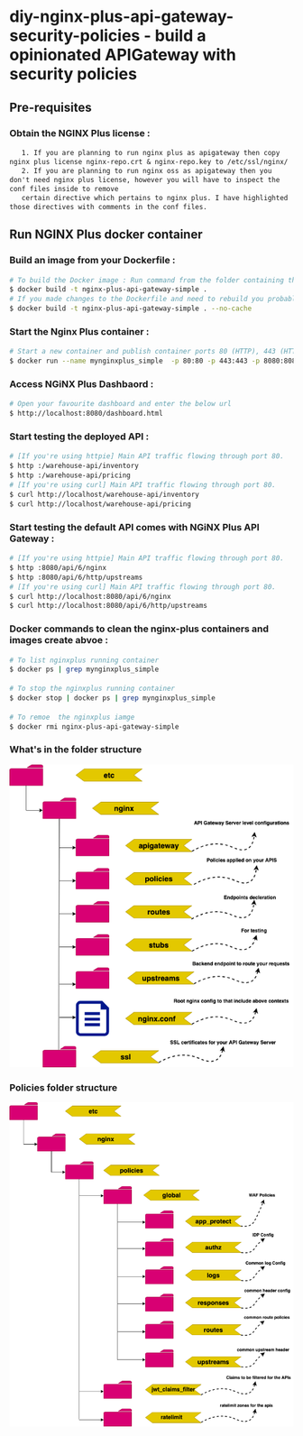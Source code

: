 # diy-nginx-plus-api-gateway-security-policies - build a opinionated APIGateway with security policies

## Pre-requisites

### Obtain the NGINX Plus license :
```
   1. If you are planning to run nginx plus as apigateway then copy nginx plus license nginx-repo.crt & nginx-repo.key to /etc/ssl/nginx/
   2. If you are planning to run nginx oss as apigateway then you don't need nginx plus license, however you will have to inspect the conf files inside to remove 
   certain directive which pertains to nginx plus. I have highlighted those directives with comments in the conf files.
```

## Run NGINX Plus docker container

### Build an image from your Dockerfile :

```bash
# To build the Docker image : Run command from the folder containing the `Dockerfile`
$ docker build -t nginx-plus-api-gateway-simple .
# If you made changes to the Dockerfile and need to rebuild you probably need to use--no-cache
$ docker build -t nginx-plus-api-gateway-simple . --no-cache
```

### Start the Nginx Plus container :

```bash
# Start a new container and publish container ports 80 (HTTP), 443 (HTTPS), 8000 (Demo instructions) and 8080 (NGINX Plus Dashboard) to the host
$ docker run --name mynginxplus_simple  -p 80:80 -p 443:443 -p 8080:8080 -p 8000:8000 -p 9000:9000 -d nginx-plus-api-gateway-simple
```

### Access NGiNX Plus Dashbaord :

```bash
# Open your favourite dashboard and enter the below url
$ http://localhost:8080/dashboard.html
```

### Start testing the deployed API :

```bash
# [If you're using httpie] Main API traffic flowing through port 80. 
$ http :/warehouse-api/inventory
$ http :/warehouse-api/pricing
# [If you're using curl] Main API traffic flowing through port 80.
$ curl http://localhost/warehouse-api/inventory
$ curl http://localhost/warehouse-api/pricing

```

### Start testing the default API comes with NGiNX Plus API Gateway :

```bash
# [If you're using httpie] Main API traffic flowing through port 80. 
$ http :8080/api/6/nginx
$ http :8080/api/6/http/upstreams
# [If you're using curl] Main API traffic flowing through port 80.
$ curl http://localhost:8080/api/6/nginx
$ curl http://localhost:8080/api/6/http/upstreams

```


### Docker commands to clean the nginx-plus containers and images create abvoe :

```bash
# To list nginxplus running container
$ docker ps | grep mynginxplus_simple

# To stop the nginxplus running container
$ docker stop | docker ps | grep mynginxplus_simple

# To remoe  the nginxplus iamge
$ docker rmi nginx-plus-api-gateway-simple
```

### What's in the folder structure
![alt text](image/Folders.png)

### Policies folder structure
![alt text](image/Policy_Folders.png)